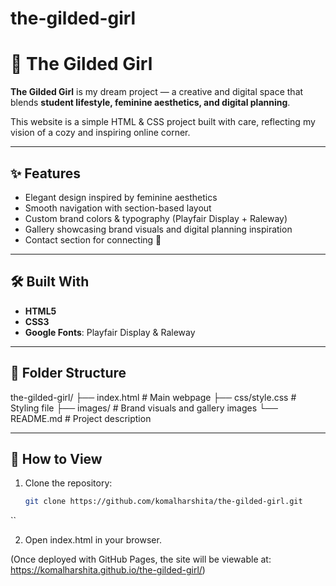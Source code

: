 # the-gilded-girl

# 🌸 The Gilded Girl

**The Gilded Girl** is my dream project — a creative and digital space that blends **student lifestyle, feminine aesthetics, and digital planning**.  

This website is a simple HTML & CSS project built with care, reflecting my vision of a cozy and inspiring online corner.  

---

## ✨ Features
- Elegant design inspired by feminine aesthetics  
- Smooth navigation with section-based layout  
- Custom brand colors & typography (Playfair Display + Raleway)  
- Gallery showcasing brand visuals and digital planning inspiration  
- Contact section for connecting 💌  

---

## 🛠️ Built With
- **HTML5**  
- **CSS3**  
- **Google Fonts**: Playfair Display & Raleway  

---

## 📂 Folder Structure
the-gilded-girl/
├── index.html # Main webpage
├── css/style.css # Styling file
├── images/ # Brand visuals and gallery images
└── README.md # Project description


---

## 🚀 How to View
1. Clone the repository:  
   ```bash
   git clone https://github.com/komalharshita/the-gilded-girl.git
``

2. Open index.html in your browser.

(Once deployed with GitHub Pages, the site will be viewable at:
https://komalharshita.github.io/the-gilded-girl/)
